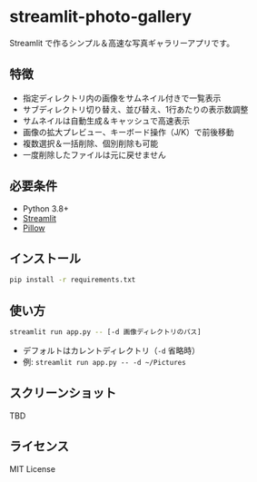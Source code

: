 # streamlit-photo-gallery

Streamlit で作るシンプル＆高速な写真ギャラリーアプリです。

## 特徴
- 指定ディレクトリ内の画像をサムネイル付きで一覧表示
- サブディレクトリ切り替え、並び替え、1行あたりの表示数調整
- サムネイルは自動生成＆キャッシュで高速表示
- 画像の拡大プレビュー、キーボード操作（J/K）で前後移動
- 複数選択＆一括削除、個別削除も可能
- 一度削除したファイルは元に戻せません

## 必要条件
- Python 3.8+
- [Streamlit](https://streamlit.io/)
- [Pillow](https://python-pillow.org/)

## インストール
```bash
pip install -r requirements.txt
```

## 使い方
```bash
streamlit run app.py -- [-d 画像ディレクトリのパス]
```

- デフォルトはカレントディレクトリ（`-d` 省略時）
- 例: `streamlit run app.py -- -d ~/Pictures`

## スクリーンショット
TBD

## ライセンス
MIT License
